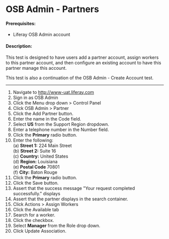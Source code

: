 OSB Admin - Partners
============================

#### Prerequisites: ####
* Liferay OSB Admin account


#### Description: ####
This test is designed to have users add a partner account, assign workers to this partner account, and then configure an existing account to have this partner manage this account.

This test is also a continuation of the OSB Admin - Create Account test.

****
1. Navigate to http://www-uat.liferay.com
1. Sign in as OSB Admin
1. Click the Menu drop down > Control Panel
1. Click OSB Admin > Partner
1. Click the Add Partner button.
1. Enter the name in the Code field.
1. Select **US** from the Support Region dropdown.
1. Enter a telephone number in the Number field.
1. Click the **Primary** radio button.
1. Enter the following:    
	(a) **Street 1:**	 224 Main Street    
	(b) **Street 2:**	Suite 16    
	(c) **Country:**	United States    
	(d) **Region:**		Louisiana    
	(e) **Postal Code**	70801    
	(f) **City:**		Baton Rouge    
1. Click the **Primary** radio button.
1. Click the Save button.
1. Assert that the success message "Your request completed successfully." displays
1. Assert that the partner displays in the search container.
1. Click Actions > Assign Workers
1. Click the Available tab
1. Search for a worker.
1. Click the checkbox.
1. Select **Manager** from the Role drop down.
1. Click Update Association.
